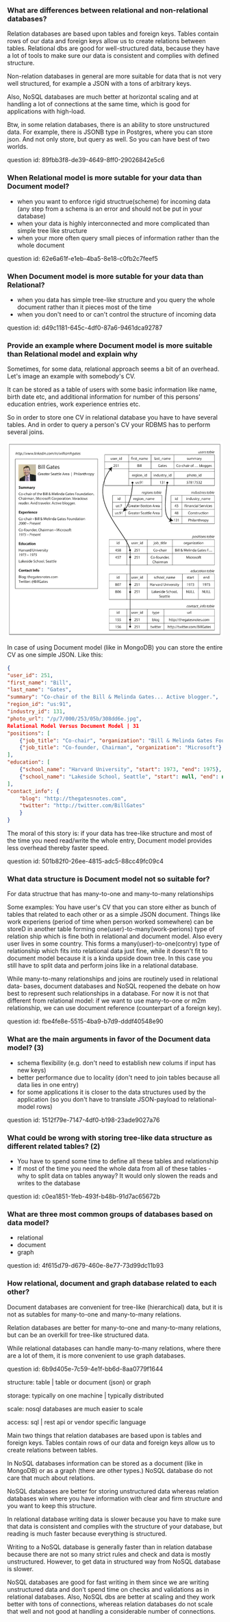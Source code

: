 ### What are differences between relational and non-relational databases?

Relation databases are based upon tables and foreign keys.
Tables contain rows of our data and foreign keys allow us to create relations between tables.
Relational dbs are good for well-structured data, because they have a lot of tools to make
sure our data is consistent and complies with defined structure.

Non-relation databases in general are more suitable for data that is not very well structured, for example
a JSON with a tons of arbitrary keys.

Also, NoSQL databases are much better at horizontal scaling and at handling a lot of connections at the same time,
which is good for applications with high-load.

Btw, in some relation databases, there is an ability to store unstructured data. 
For example, there is JSONB type in Postgres, where you can store json.
And not only store, but query as well. So you can have best of two worlds.

question id: 89fbb3f8-de39-4649-8ff0-29026842e5c6


### When Relational model is more sutable for your data than Document model?

- when you want to enforce rigid structrue(scheme) for incoming data (any step from a schema is an error and should not be put in your database)
- when your data is highly interconnected and more complicated than simple tree like structure
- when your more often query small pieces of information rather than the whole document

question id: 62e6a61f-e1eb-4ba5-8e18-c0fb2c7feef5


### When Document model is more sutable for your data than Relational?

- when you data has simple tree-like structure and you query the whole document rather than it pieces most of the time
- when you don't need to or can't control the structure of incoming data

question id: d49c1181-645c-4df0-87a6-9461dca92787


### Provide an example where Document model is more suitable than Relational model and explain why

Sometimes, for some data, relational approach seems a bit of an overhead.
Let's image an example with somebody's CV. 

It can be stored as a table of users with some basic information like name, birth date etc, and 
additional information for number of this persons' education entries, work experience entries etc.

So in order to store one CV in relational database you have to have several tables.
And in order to query a person's CV your RDBMS has to perform several joins.

![bill_gates_cv.png](bill_gates_cv.png)

In case of using Document model (like in MongoDB) you can store the entire CV
as one simple JSON. Like this:

```json
{
"user_id": 251,
"first_name": "Bill",
"last_name": "Gates",
"summary": "Co-chair of the Bill & Melinda Gates... Active blogger.",
"region_id": "us:91",
"industry_id": 131,
"photo_url": "/p/7/000/253/05b/308dd6e.jpg",
Relational Model Versus Document Model | 31
"positions": [
	{"job_title": "Co-chair", "organization": "Bill & Melinda Gates Foundation"},
	{"job_title": "Co-founder, Chairman", "organization": "Microsoft"}
],
"education": [
	{"school_name": "Harvard University", "start": 1973, "end": 1975},
	{"school_name": "Lakeside School, Seattle", "start": null, "end": null}
],
"contact_info": {
	"blog": "http://thegatesnotes.com",
	"twitter": "http://twitter.com/BillGates"
	}
}
```

The moral of this story is: if your data has tree-like structure and most of the time you need read/write the whole entry,
Document model provides less overhead thereby faster speed.

question id: 501b82f0-26ee-4815-adc5-88cc49fc09c4



### What data structure is Document model not so suitable for?

For data structrue that has many-to-one and many-to-many relationships

Some examples:
You have user's CV that you can store either as bunch of tables that related 
to each other or as a simple JSON document.
Things like work experiens (period of time when person worked somewhere) can 
be storeD in another table forming one(user)-to-many(work-perions) type
of relation ship which is fine both in relational and document model.
Also every user lives in some country. This forms a many(user)-to-one(contry) type of relationship 
which fits into relational data just fine, while it doesn't fit to document model because 
it is a kinda upside down tree.
In this case you still have to split data and perform joins like in a relational database.

While many-to-many relationships and joins are routinely used in relational data‐
bases, document databases and NoSQL reopened the debate on how best to represent
such relationships in a database. For now it is not that different from relational model:
if we want to use many-to-one or m2m relationship, we can use document reference (counterpart of a foreign key).

question id: fbe4fe8e-5515-4ba9-b7d9-dddf40548e90



### What are the main arguments in favor of the Document data model? (3)

- schema flexibility (e.g. don't need to establish new colums if input has new keys)
- better performance due to locality (don't need to join tables because all data lies in one entry)
- for some applications it is closer to the data structures used by the application (so you don't have to translate JSON-payload to relational-model rows)

question id: 1512f79e-7147-4df0-b198-23ade9027a76



### What could be wrong with storing tree-like data structure as different related tables? (2)

- You have to spend some time to define all these tables and relationship
- If most of the time you need the whole data from all of these tables - 
why to split data on tables anyway? It would only slowen the reads and writes to the database

question id: c0ea1851-1feb-493f-b48b-91d7ac65672b


### What are three most common groups of databases based on data model?

- relational
- document
- graph

question id: 4f615d79-d679-460e-8e77-73d99dc11b93


### How relational, document and graph database related to each other?

Document databases are convenient for tree-like (hierarchical) data, but 
it is not as sutables for many-to-one and many-to-many relations.

Relation databases are better for many-to-one and many-to-many relations,
but can be an overkill for tree-like structured data.

While relational databases can handle many-to-many relations, where there
are a lot of them, it is more convenient to use graph databases.

question id: 6b9d405e-7c59-4e1f-bb6d-8aa0779f1644



structure:
table | table or document (json) or graph

storage:
typically on one machine | typically distributed

scale:
nosql databases are much easier to scale

access:
sql | rest api or vendor specific language



Main two things that relation databases are based upon is tables and foreign keys.
Tables contain rows of our data and foreign keys allow us to create relations between tables.


In NoSQL databases information can be stored as a document (like in MongoDB) or as a graph (there are other types.)
NoSQL database do not care that much about relations.

NoSQL databases are better for storing unstructured data whereas relation databases win where you 
have information with clear and firm structure and you want to keep this structure.

In relational database writing data is slower because you have to make sure that data is consistent and complies with the structure of your database, but
reading is much faster because everything is structured.

Writing to a NoSQL database is generally faster than in relation database because there are not so many strict rules and check and data is mostly
unstructured. However, to get data in structured way from NoSQL database is slower.

NoSQL databases are good for fast writing in them since we are writing unstructured data and don't spend time on checks and validations as in relational databases. Also, NoSQL dbs are better at scaling and they work better with tons of connections, whereas relation databases do not scale that well and not good at handling a considerable number of connections.

